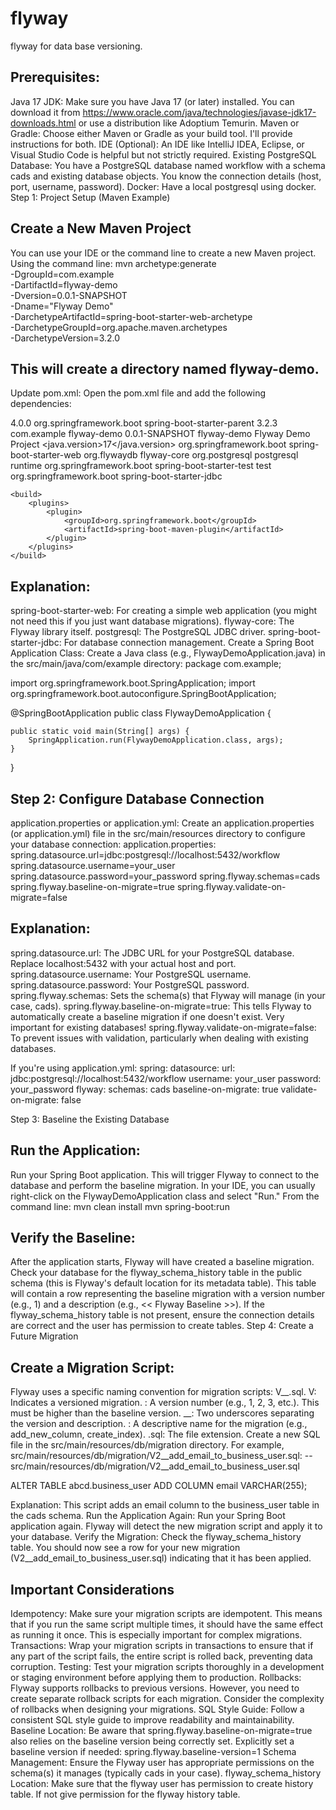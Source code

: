# flyway
flyway for data base versioning.

## Prerequisites:

Java 17 JDK: Make sure you have Java 17 (or later) installed. You can download it from https://www.oracle.com/java/technologies/javase-jdk17-downloads.html or use a distribution like Adoptium Temurin.
Maven or Gradle: Choose either Maven or Gradle as your build tool. I'll provide instructions for both.
IDE (Optional): An IDE like IntelliJ IDEA, Eclipse, or Visual Studio Code is helpful but not strictly required.
Existing PostgreSQL Database: You have a PostgreSQL database named workflow with a schema cads and existing database objects. You know the connection details (host, port, username, password).
Docker: Have a local postgresql using docker.
Step 1: Project Setup (Maven Example)

## Create a New Maven Project
You can use your IDE or the command line to create a new Maven project. Using the command line:
mvn archetype:generate \
  -DgroupId=com.example \
  -DartifactId=flyway-demo \
  -Dversion=0.0.1-SNAPSHOT \
  -Dname="Flyway Demo" \
  -DarchetypeArtifactId=spring-boot-starter-web-archetype \
  -DarchetypeGroupId=org.apache.maven.archetypes \
  -DarchetypeVersion=3.2.0

## This will create a directory named flyway-demo.
Update pom.xml:
Open the pom.xml file and add the following dependencies:
<?xml version="1.0" encoding="UTF-8"?>
<project xmlns="http://maven.apache.org/POM/4.0.0" xmlns:xsi="http://www.w3.org/2001/XMLSchema-instance"
         xsi:schemaLocation="http://maven.apache.org/POM/4.0.0 https://maven.apache.org/xsd/maven-4.0.0.xsd">
    <modelVersion>4.0.0</modelVersion>
    <parent>
        <groupId>org.springframework.boot</groupId>
        <artifactId>spring-boot-starter-parent</artifactId>
        <version>3.2.3</version>
        <relativePath/> <!-- lookup parent from repository -->
    </parent>
    <groupId>com.example</groupId>
    <artifactId>flyway-demo</artifactId>
    <version>0.0.1-SNAPSHOT</version>
    <name>flyway-demo</name>
    <description>Flyway Demo Project</description>
    <properties>
        <java.version>17</java.version>
    </properties>
    <dependencies>
        <dependency>
            <groupId>org.springframework.boot</groupId>
            <artifactId>spring-boot-starter-web</artifactId>
        </dependency>
        <dependency>
            <groupId>org.flywaydb</groupId>
            <artifactId>flyway-core</artifactId>
        </dependency>
        <dependency>
            <groupId>org.postgresql</groupId>
            <artifactId>postgresql</artifactId>
            <scope>runtime</scope>
        </dependency>
        <dependency>
            <groupId>org.springframework.boot</groupId>
            <artifactId>spring-boot-starter-test</artifactId>
            <scope>test</scope>
        </dependency>
        <dependency>
            <groupId>org.springframework.boot</groupId>
            <artifactId>spring-boot-starter-jdbc</artifactId>
        </dependency>
    </dependencies>

    <build>
        <plugins>
            <plugin>
                <groupId>org.springframework.boot</groupId>
                <artifactId>spring-boot-maven-plugin</artifactId>
            </plugin>
        </plugins>
    </build>
</project>

## Explanation:
spring-boot-starter-web: For creating a simple web application (you might not need this if you just want database migrations).
flyway-core: The Flyway library itself.
postgresql: The PostgreSQL JDBC driver.
spring-boot-starter-jdbc: For database connection management.
Create a Spring Boot Application Class:
Create a Java class (e.g., FlywayDemoApplication.java) in the src/main/java/com/example directory:
package com.example;

import org.springframework.boot.SpringApplication;
import org.springframework.boot.autoconfigure.SpringBootApplication;

@SpringBootApplication
public class FlywayDemoApplication {

    public static void main(String[] args) {
        SpringApplication.run(FlywayDemoApplication.class, args);
    }
}

## Step 2: Configure Database Connection

application.properties or application.yml:
Create an application.properties (or application.yml) file in the src/main/resources directory to configure your database connection:
application.properties:
spring.datasource.url=jdbc:postgresql://localhost:5432/workflow
spring.datasource.username=your_user
spring.datasource.password=your_password
spring.flyway.schemas=cads
spring.flyway.baseline-on-migrate=true
spring.flyway.validate-on-migrate=false

## Explanation:
spring.datasource.url: The JDBC URL for your PostgreSQL database. Replace localhost:5432 with your actual host and port.
spring.datasource.username: Your PostgreSQL username.
spring.datasource.password: Your PostgreSQL password.
spring.flyway.schemas: Sets the schema(s) that Flyway will manage (in your case, cads).
spring.flyway.baseline-on-migrate=true: This tells Flyway to automatically create a baseline migration if one doesn't exist. Very important for existing databases!
spring.flyway.validate-on-migrate=false: To prevent issues with validation, particularly when dealing with existing databases.

If you're using application.yml:
spring:
  datasource:
    url: jdbc:postgresql://localhost:5432/workflow
    username: your_user
    password: your_password
  flyway:
    schemas: cads
    baseline-on-migrate: true
    validate-on-migrate: false

Step 3: Baseline the Existing Database

## Run the Application:
Run your Spring Boot application. This will trigger Flyway to connect to the database and perform the baseline migration. In your IDE, you can usually right-click on the FlywayDemoApplication class and select "Run." From the command line:
mvn clean install
mvn spring-boot:run

## Verify the Baseline:
After the application starts, Flyway will have created a baseline migration. Check your database for the flyway_schema_history table in the public schema (this is Flyway's default location for its metadata table). This table will contain a row representing the baseline migration with a version number (e.g., 1) and a description (e.g., << Flyway Baseline >>).
If the flyway_schema_history table is not present, ensure the connection details are correct and the user has permission to create tables.
Step 4: Create a Future Migration

## Create a Migration Script:
Flyway uses a specific naming convention for migration scripts: V<version>__<description>.sql.
V: Indicates a versioned migration.
<version>: A version number (e.g., 1, 2, 3, etc.). This must be higher than the baseline version.
__: Two underscores separating the version and description.
<description>: A descriptive name for the migration (e.g., add_new_column, create_index).
.sql: The file extension.
Create a new SQL file in the src/main/resources/db/migration directory. For example, src/main/resources/db/migration/V2__add_email_to_business_user.sql:
-- src/main/resources/db/migration/V2__add_email_to_business_user.sql

ALTER TABLE abcd.business_user ADD COLUMN email VARCHAR(255);

Explanation: This script adds an email column to the business_user table in the cads schema.
Run the Application Again:
Run your Spring Boot application again. Flyway will detect the new migration script and apply it to your database.
Verify the Migration:
Check the flyway_schema_history table. You should now see a row for your new migration (V2__add_email_to_business_user.sql) indicating that it has been applied.

## Important Considerations

Idempotency: Make sure your migration scripts are idempotent. This means that if you run the same script multiple times, it should have the same effect as running it once. This is especially important for complex migrations.
Transactions: Wrap your migration scripts in transactions to ensure that if any part of the script fails, the entire script is rolled back, preventing data corruption.
Testing: Test your migration scripts thoroughly in a development or staging environment before applying them to production.
Rollbacks: Flyway supports rollbacks to previous versions. However, you need to create separate rollback scripts for each migration. Consider the complexity of rollbacks when designing your migrations.
SQL Style Guide: Follow a consistent SQL style guide to improve readability and maintainability.
Baseline Location: Be aware that spring.flyway.baseline-on-migrate=true also relies on the baseline version being correctly set. Explicitly set a baseline version if needed: spring.flyway.baseline-version=1
Schema Management: Ensure the Flyway user has appropriate permissions on the schema(s) it manages (typically cads in your case).
flyway_schema_history Location: Make sure that the flyway user has permission to create history table. If not give permission for the flyway history table.